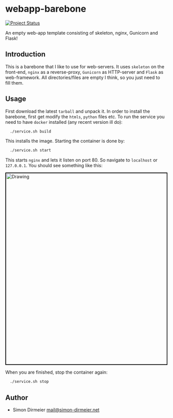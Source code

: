 # webapp-barebone

[![Project Status](http://www.repostatus.org/badges/latest/inactive.svg)](http://www.repostatus.org/#inactive)

An empty web-app template consisting of skeleton, nginx, Gunicorn and Flask!

## Introduction

This is a barebone that I like to use for web-servers. It uses `skeleton` on the front-end, `nginx` as a reverse-proxy, `Gunicorn` as HTTP-server and
`Flask` as web-framework. All directories/files are empty I think, so you just need to fill them.

## Usage

First download the latest `tarball` and unpack it. In order to install the barebone, first get modify the `htmls`, `python` files etc. 
To run the service you need to have `docker` installed (any recent version ill do):

```sh
  ./service.sh build
```

This installs the image. Starting the container is done by:

```sh
  ./service.sh start
```

This starts `nginx` and lets it listen on port 80. So navigate to `localhost` or `127.0.0.1`. You should see something like this:

<img src="https://github.com/dirmeier/webapp-barebone/blob/master/_img/server.jpg" alt="Drawing" style="height: 600px; border:2px solid black" />

When you are finished, stop the container again:

```sh
  ./service.sh stop
```

## Author

* Simon Dirmeier <a href="mailto:mail@simon-dirmeier.net">mail@simon-dirmeier.net</a>
